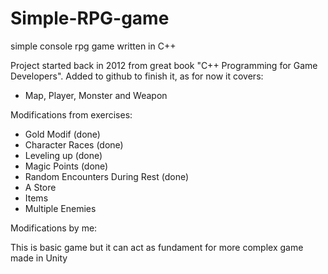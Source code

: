 # Simple-RPG-game
simple console rpg game written in C++

Project started back in 2012 from great book "C++ Programming for Game Developers". Added to github to finish it, as for now it covers:
- Map, Player, Monster and Weapon

Modifications from exercises:
- Gold Modif (done)
- Character Races (done)
- Leveling up (done)
- Magic Points (done)
- Random Encounters During Rest (done)
- A Store
- Items
- Multiple Enemies

Modifications by me:


This is basic game but it can act as fundament for more complex game made in Unity
